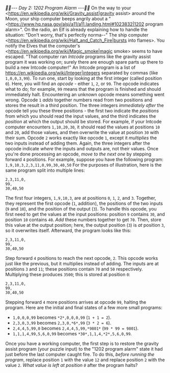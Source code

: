 *:calendar::calendar:--- Day 2: 1202 Program Alarm ---:calendar::calendar:*
On the way to your <https://en.wikipedia.org/wiki/Gravity_assist|gravity assist> around the Moon, your ship computer beeps angrily about a "<https://www.hq.nasa.gov/alsj/a11/a11.landing.html#1023832|1202 program alarm>". On the radio, an Elf is already explaining how to handle the situation: "Don't worry, that's perfectly norma--" The ship computer <https://en.wikipedia.org/wiki/Halt_and_Catch_Fire|bursts into flames>.
You notify the Elves that the computer's <https://en.wikipedia.org/wiki/Magic_smoke|magic smoke> seems to have escaped. "That computer ran *Intcode* programs like the gravity assist program it was working on; surely there are enough spare parts up there to build a new Intcode computer!"
An Intcode program is a list of <https://en.wikipedia.org/wiki/Integer|integers> separated by commas (like `1,0,0,3,99`).  To run one, start by looking at the first integer (called position `0`). Here, you will find an *opcode* - either `1`, `2`, or `99`. The opcode indicates what to do; for example, `99` means that the program is finished and should immediately halt. Encountering an unknown opcode means something went wrong.
Opcode `1` *adds* together numbers read from two positions and stores the result in a third position. The three integers *immediately after* the opcode tell you these three positions - the first two indicate the *positions* from which you should read the input values, and the third indicates the *position* at which the output should be stored.
For example, if your Intcode computer encounters `1,10,20,30`, it should read the values at positions `10` and `20`, add those values, and then overwrite the value at position `30` with their sum.
Opcode `2` works exactly like opcode `1`, except it *multiplies* the two inputs instead of adding them. Again, the three integers after the opcode indicate *where* the inputs and outputs are, not their values.
Once you're done processing an opcode, *move to the next one* by stepping forward `4` positions.
For example, suppose you have the following program:
```1,9,10,3,2,3,11,0,99,30,40,50```
For the purposes of illustration, here is the same program split into multiple lines:
```1,9,10,3,
2,3,11,0,
99,
30,40,50
```
The first four integers, `1,9,10,3`, are at positions `0`, `1`, `2`, and `3`. Together, they represent the first opcode (`1`, addition), the positions of the two inputs (`9` and `10`), and the position of the output (`3`).  To handle this opcode, you first need to get the values at the input positions: position `9` contains `30`, and position `10` contains `40`.  *Add* these numbers together to get `70`.  Then, store this value at the output position; here, the output position (`3`) is *at* position `3`, so it overwrites itself.  Afterward, the program looks like this:
```1,9,10,*70*,
2,3,11,0,
99,
30,40,50
```
Step forward `4` positions to reach the next opcode, `2`. This opcode works just like the previous, but it multiplies instead of adding.  The inputs are at positions `3` and `11`; these positions contain `70` and `50` respectively. Multiplying these produces `3500`; this is stored at position `0`:
```*3500*,9,10,70,
2,3,11,0,
99,
30,40,50
```
Stepping forward `4` more positions arrives at opcode `99`, halting the program.
Here are the initial and final states of a few more small programs:

- `1,0,0,0,99` becomes `*2*,0,0,0,99` (`1 + 1 = 2`).
- `2,3,0,3,99` becomes `2,3,0,*6*,99` (`3 * 2 = 6`).
- `2,4,4,5,99,0` becomes `2,4,4,5,99,*9801*` (`99 * 99 = 9801`).
- `1,1,1,4,99,5,6,0,99` becomes `*30*,1,1,4,*2*,5,6,0,99`.

Once you have a working computer, the first step is to restore the gravity assist program (your puzzle input) to the "1202 program alarm" state it had just before the last computer caught fire. To do this, *before running the program*, replace position `1` with the value `12` and replace position `2` with the value `2`. *What value is left at position `0`* after the program halts?
